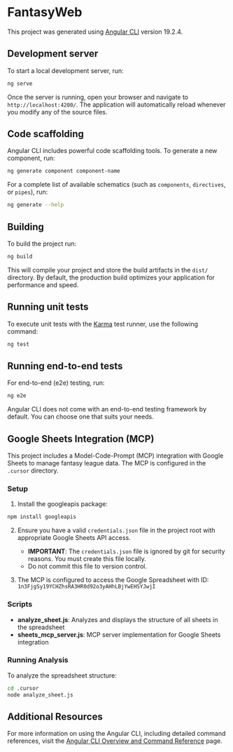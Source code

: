 # FantasyWeb

This project was generated using [Angular CLI](https://github.com/angular/angular-cli) version 19.2.4.

## Development server

To start a local development server, run:

```bash
ng serve
```

Once the server is running, open your browser and navigate to `http://localhost:4200/`. The application will automatically reload whenever you modify any of the source files.

## Code scaffolding

Angular CLI includes powerful code scaffolding tools. To generate a new component, run:

```bash
ng generate component component-name
```

For a complete list of available schematics (such as `components`, `directives`, or `pipes`), run:

```bash
ng generate --help
```

## Building

To build the project run:

```bash
ng build
```

This will compile your project and store the build artifacts in the `dist/` directory. By default, the production build optimizes your application for performance and speed.

## Running unit tests

To execute unit tests with the [Karma](https://karma-runner.github.io) test runner, use the following command:

```bash
ng test
```

## Running end-to-end tests

For end-to-end (e2e) testing, run:

```bash
ng e2e
```

Angular CLI does not come with an end-to-end testing framework by default. You can choose one that suits your needs.

## Google Sheets Integration (MCP)

This project includes a Model-Code-Prompt (MCP) integration with Google Sheets to manage fantasy league data. The MCP is configured in the `.cursor` directory.

### Setup

1. Install the googleapis package:
```bash
npm install googleapis
```

2. Ensure you have a valid `credentials.json` file in the project root with appropriate Google Sheets API access.
   - **IMPORTANT**: The `credentials.json` file is ignored by git for security reasons. You must create this file locally.
   - Do not commit this file to version control.

3. The MCP is configured to access the Google Spreadsheet with ID: `1n3FjgSy19YCHZhsRA3HR0d92o3yAHhLBjYwEHSYJwjI`

### Scripts

- **analyze_sheet.js**: Analyzes and displays the structure of all sheets in the spreadsheet
- **sheets_mcp_server.js**: MCP server implementation for Google Sheets integration

### Running Analysis

To analyze the spreadsheet structure:

```bash
cd .cursor
node analyze_sheet.js
```

## Additional Resources

For more information on using the Angular CLI, including detailed command references, visit the [Angular CLI Overview and Command Reference](https://angular.dev/tools/cli) page.
